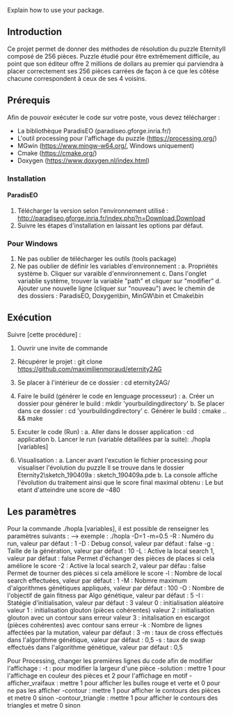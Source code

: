 Explain how to use your package.

## Introduction

Ce projet permet de donner des méthodes de résolution du puzzle EternityII composé de 256 pièces.
Puzzle étudié pour être extrêmement difficile, au point que son éditeur offre 2 millions de dollars
au premier qui parviendra à placer correctement ses 256 pièces carrées de façon à ce que les côtése chacune
correspondent à ceux de ses 4 voisins.


## Prérequis
Afin de pouvoir exécuter le code sur votre poste, vous devez télécharger :
  * La bibliothèque ParadisEO (paradiseo.gforge.inria.fr/)
  * L'outil processing pour l'affichage du puzzle (https://processing.org/)
  * MGwin (https://www.mingw-w64.org/, Windows uniquement)
  * Cmake (https://cmake.org/)
  * Doxygen (https://www.doxygen.nl/index.html)

### Installation
#### ParadisEO
  1. Télécharger la version selon l'environnement utilisé : http://paradiseo.gforge.inria.fr/index.php?n=Download.Download
  2. Suivre les étapes d'installation en laissant les options par défaut.

### Pour Windows
  1. Ne pas oublier de télécharger les outils (tools package)
  2. Ne pas oublier de définir les variables d'environnement :
        a. Propriétés système
        b. Cliquer sur varaible d'ennvironnement
        c. Dans l'onglet variablie système, trouver la variable "path" et cliquer sur "modifier"
        d. Ajouter une nouvelle ligne (cliquer sur "nouveau") avec le chemin de des dossiers : ParadisEO, Doxygen\bin,
            MinGW\bin et Cmake\bin



## Exécution
Suivre [cette procédure] :

1. Ouvrir une invite de commande
2. Récupérer le projet : git clone https://github.com/maximilienmoraud/eternity2AG
3. Se placer à l'intérieur de ce dossier : cd eternity2AG/

4. Faire le build (générer le code en lenguage processeur) :
       a. Créer un dossier pour générer le build : mkdir 'yourbuildingdirectory'
       b. Se placer dans ce dossier : cd 'yourbuildingdirectory'
       c. Générer le build : cmake .. && make

5. Excuter le code (Run) :
       a. Aller dans le dosser application : cd application
       b. Lancer le run (variable détaillées par la suite): ./hopla [variables]

6. Visualisation :
        a. Lancer avant l'excution le fichier processing pour visualiser l'évolution du puzzle
            Il se trouve dans le dossier Eternity2\sketch_190409a : sketch_190409a.pde
        b. La console affiche l'évolution du traitement ainsi que le score final maximal obtenu :
            Le but etant d'atteindre une score de -480


## Les paramètres
Pour la commande ./hopla [variables], il est possible de renseigner les paramètres suivants :
--> exemple : ./hopla -D=1 -m=0.5
    -R : Numéro du run, valeur par défaut : 1
    -D : Debug consol, valeur par défaut : false
    -g : Taille de la génération, valeur par défaut : 10
    -L : Active la local search 1, valeur par défaut : false
            Permet d'échanger des pièces de places si cela améliore le score
    -2 : Active la local search 2, valeur par défau : false
            Permet de tourner des pièces si cela améliore le score
    -l : Nombre de local search effectuées, valeur par défaut : 1
    -M : Nobmre maximum d'algorithmes génétiques appliqués, valeur par défaut : 100
    -O : Nombre de l'objectif de gain fitness par Algo génétique, valeur par défaut : 5
    -I : Statégie d'initialisation, valeur par défaut : 3
            valeur 0 : initialisation aléatoire
            valeur 1 : initialisation glouton (pièces cohérentes)
            valeur 2 : initialisation glouton avec un contour sans erreur
            valeur 3 : initalisation en escargot (pièces cohérentes) avec contour sans erreur
    -k : Nombre de lignes affectées par la mutation, valeur par défaut : 3
    -m : taux de cross effectués dans l'algorithme génétique, valeur par défaut : 0,5
    -s : taux de swap effectués dans l'algorithme génétique, valeur par défaut : 0,5

Pour Processing, changer les premières lignes du code afin de modifier l'affichage :
     -t : pour modifier la largeur d'une pièce
     -solution : mettre 1 pour l'affichage en couleur des pièces et 2 pour l'affichage en motif
     -afficher_vraifaux : mettre 1 pour afficher les bulles rouge et verte et 0 pour ne pas les afficher
     -contour : mettre 1 pour afficher le contours des pièces et metre 0 sinon
     -contour_triangle : mettre 1 pour afficher le contours des triangles et metre 0 sinon



